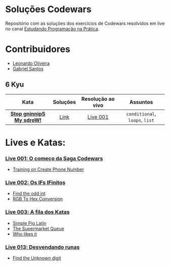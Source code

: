 # Soluções Codewars

Repositório com as soluções dos exercícios de Codewars resolvidos em live no canal
[Estudando Programação na Prática](https://youtube.com/channel/UCrr9mziS3eGCM7imKhyU0HA).

# Contribuidores

- [Leonardo Oliveira](https://github.com/olv-leo)
- [Gabriel Santos](https://github.com/santos-bino)


## 6 Kyu 
|Kata    |Soluções    |Resolução ao vivo    |Assuntos  |
|:------:|:----------:|:-------------------:|:--------:|
|**[Stop gninnipS My sdroW!](https://www.codewars.com/kata/5264d2b162488dc400000001)**|[Link](https://github.com/Estudando-Programacao-na-Pratica/solucoes-codewars/tree/main/live001%20-%20Stop%20gninnipS%20My%20sdroW!)|[Live 001](https://youtu.be/2jSXuPXfYko)| `conditional`, `loops`, `list`


# Lives e Katas:
### [Live 001: O começo da Saga Codewars](https://youtu.be/2jSXuPXfYko)
- [Training on Create Phone Number](https://github.com/Estudando-Programacao-na-Pratica/solucoes-codewars/tree/main/live001%20-%20Training%20on%20Create%20Phone%20Number)

### [Live 002: Os IFs IFinitos](https://youtu.be/P6khcpFts2E)

- [Find the odd int](https://github.com/Estudando-Programacao-na-Pratica/solucoes-codewars/tree/main/live002%20-%20Find%20the%20odd%20int)
- [RGB To Hex Conversion](https://github.com/Estudando-Programacao-na-Pratica/solucoes-codewars/tree/main/live002%20-%20RGB%20To%20Hex%20Conversion)

### [Live 003: A fila dos Katas](https://youtu.be/Jz5JlUd7EX4)

- [Simple Pig Latin](https://github.com/Estudando-Programacao-na-Pratica/solucoes-codewars/tree/main/live003%20-%20Simple%20Pig%20Latin)
- [The Supermarket Queue](https://github.com/Estudando-Programacao-na-Pratica/solucoes-codewars/tree/main/live003%20-%20The%20Supermarket%20Queue)
- [Who likes it](https://github.com/Estudando-Programacao-na-Pratica/solucoes-codewars/tree/main/live003%20-%20Who%20likes%20it)

### [Live 013: Desvendando runas](https://youtu.be/sxoBPzELRZI)

- [Find the Unknown digit](https://github.com/Estudando-Programacao-na-Pratica/solucoes-codewars/tree/main/live012_Find_the_Unknown_digit)
